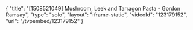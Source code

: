 {
    "title": "[1508521049] Mushroom, Leek and Tarragon Pasta - Gordon Ramsay",
    "type": "solo",
    "layout": "iframe-static",
    "videoId": "123179152",
    "url": "\/tvpembed\/123179152"
}